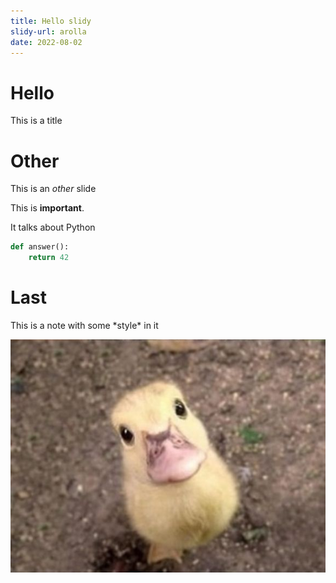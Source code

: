 ```yaml
---
title: Hello slidy
slidy-url: arolla
date: 2022-08-02
---
```


# Hello

This is a title

# Other

This is an *other* slide

This is **important**.

It talks about Python

```python
def answer():
    return 42
```

# Last

<p class="note">This is a note with some *style* in it</p>

![](cute-duck.jpg)


